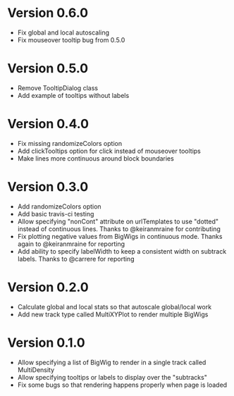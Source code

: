 # Version 0.6.0

- Fix global and local autoscaling
- Fix mouseover tooltip bug from 0.5.0

# Version 0.5.0

- Remove TooltipDialog class
- Add example of tooltips without labels

# Version 0.4.0

- Fix missing randomizeColors option
- Add clickTooltips option for click instead of mouseover tooltips
- Make lines more continuous around block boundaries

# Version 0.3.0

- Add randomizeColors option
- Add basic travis-ci testing
- Allow specifying "nonCont" attribute on urlTemplates to use "dotted" instead of continuous lines. Thanks to @keiranmraine for contributing
- Fix plotting negative values from BigWigs in continuous mode. Thanks again to @keiranmraine for reporting
- Add ability to specify labelWidth to keep a consistent width on subtrack labels. Thanks to @carrere for reporting

# Version 0.2.0

- Calculate global and local stats so that autoscale global/local work
- Add new track type called MultiXYPlot to render multiple BigWigs

# Version 0.1.0

- Allow specifying a list of BigWig to render in a single track called MultiDensity
- Allow specifying tooltips or labels to display over the "subtracks"
- Fix some bugs so that rendering happens properly when page is loaded
